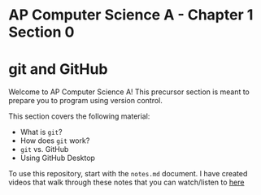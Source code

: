 # AP Computer Science A - Chapter 1 Section 0

# git and GitHub

Welcome to AP Computer Science A! This precursor section is meant to prepare you to program using version control.

This section covers the following material:

- What is `git`?
- How does `git` work?
- `git` vs. GitHub
- Using GitHub Desktop

To use this repository, start with the `notes.md` document. I have created videos that walk through these notes that you can watch/listen to [here](https://www.youtube.com/playlist?list=PLZRWEE_uVdNuO3aC_8YjogWmeE0YXyK1l)
